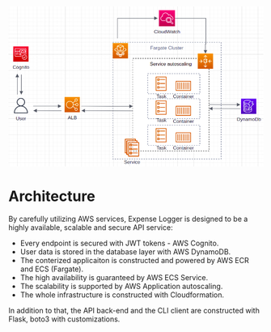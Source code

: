 ![Highly available and scalable Expense logger system](/expenselogger-architecture.png)

<h1>Architecture</h1>

By carefully utilizing AWS services, Expense Logger is designed to be a highly available, scalable and secure API service:

- Every endpoint is secured with JWT tokens - AWS Cognito.
- User data is stored in the database layer with AWS DynamoDB.
- The conterized applicaiton is constructed and powered by AWS ECR and ECS (Fargate).
- The high availability is guaranteed by AWS ECS Service.
- The scalability is supported by AWS Application autoscaling.
- The whole infrastructure is constructed with Cloudformation.

In addition to that, the API back-end and the CLI client are constructed with Flask, boto3 with customizations.